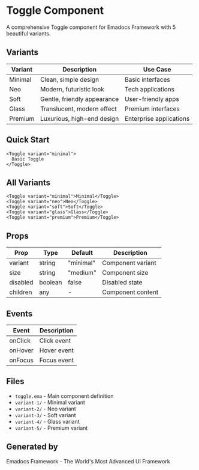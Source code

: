 # Toggle Component

A comprehensive Toggle component for Emadocs Framework with 5 beautiful variants.

## Variants

| Variant | Description | Use Case |
|---------|-------------|----------|
| Minimal | Clean, simple design | Basic interfaces |
| Neo | Modern, futuristic look | Tech applications |
| Soft | Gentle, friendly appearance | User-friendly apps |
| Glass | Translucent, modern effect | Premium interfaces |
| Premium | Luxurious, high-end design | Enterprise applications |

## Quick Start

```ema
<Toggle variant="minimal">
  Basic Toggle
</Toggle>
```

## All Variants

```ema
<Toggle variant="minimal">Minimal</Toggle>
<Toggle variant="neo">Neo</Toggle>
<Toggle variant="soft">Soft</Toggle>
<Toggle variant="glass">Glass</Toggle>
<Toggle variant="premium">Premium</Toggle>
```

## Props

| Prop | Type | Default | Description |
|------|------|---------|-------------|
| variant | string | "minimal" | Component variant |
| size | string | "medium" | Component size |
| disabled | boolean | false | Disabled state |
| children | any | - | Component content |

## Events

| Event | Description |
|-------|-------------|
| onClick | Click event |
| onHover | Hover event |
| onFocus | Focus event |

## Files

- `toggle.ema` - Main component definition
- `variant-1/` - Minimal variant
- `variant-2/` - Neo variant
- `variant-3/` - Soft variant
- `variant-4/` - Glass variant
- `variant-5/` - Premium variant

## Generated by
Emadocs Framework - The World's Most Advanced UI Framework
